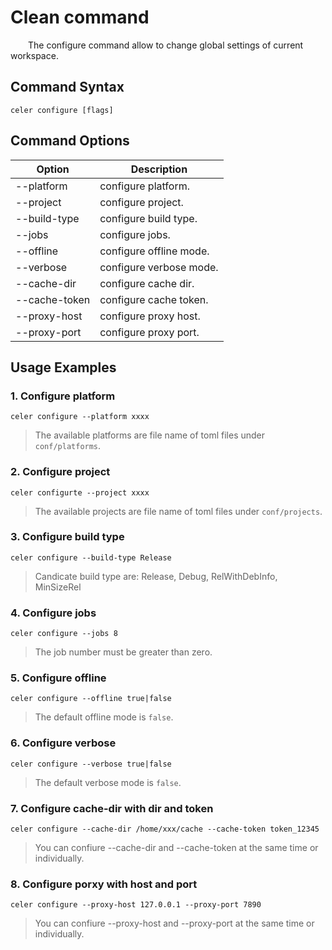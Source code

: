 # Clean command

&emsp;&emsp;The configure command allow to change global settings of current workspace.

## Command Syntax

```shell
celer configure [flags]
```

## Command Options

| Option	        | Description                |
| ----------------- | ---------------------------|
| --platform	    | configure platform.	     |
| --project 	    | configure project.	     |
| --build-type	    | configure build type.	     |
| --jobs            | configure jobs.            |
| --offline         | configure offline mode.    |
| --verbose         | configure verbose mode.    |
| --cache-dir       | configure cache dir.       |
| --cache-token	    | configure cache token.     |
| --proxy-host      | configure proxy host.      |
| --proxy-port	    | configure proxy port.      |

## Usage Examples

### 1. Configure platform

```shell
celer configure --platform xxxx
```

>The available platforms are file name of toml files under `conf/platforms`.

### 2. Configure project

```shell
celer configurte --project xxxx
```

>The available projects are file name of toml files under `conf/projects`.

### 3. Configure build type

```shell
celer configure --build-type Release
```

>Candicate build type are: Release, Debug, RelWithDebInfo, MinSizeRel

### 4. Configure jobs

```shell
celer configure --jobs 8
```

>The job number must be greater than zero.

### 5. Configure offline

```shell
celer configure --offline true|false
```

> The default offline mode is `false`.


### 6. Configure verbose

```shell
celer configure --verbose true|false
```

> The default verbose mode is `false`.

### 7. Configure cache-dir with dir and token

```shell
celer configure --cache-dir /home/xxx/cache --cache-token token_12345
```

>You can confiure --cache-dir and --cache-token at the same time or individually.

### 8. Configure porxy with host and port

```shell
celer configure --proxy-host 127.0.0.1 --proxy-port 7890
```

>You can confiure --proxy-host and --proxy-port at the same time or individually.

